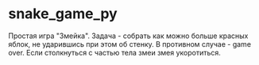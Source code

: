 # snake_game_py
Простая игра "Змейка". Задача - собрать как можно больше красных яблок, не ударившись при этом об стенку. В противном случае - game over. Если столкнуться с частью тела змеи змея укоротиться. 
